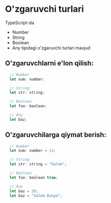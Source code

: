 # O'zgaruvchi turlari

TypeScript-da 
  - Number
  - String
  - Boolean
  - Any
tipidagi o'zgaruvchi turlari mavjud

## O'zgaruvchlarni e'lon qilish:
```javascript
  // Number
  let num: number;

  // String
  let str: string;

  // Boolean
  let foo: boolean;

  // Any
  let baz;
```

## O'zgaruvchilarga qiymat berish:
```javascript
  // Number
  let num: number = 13;

  // String
  let str: string = "Salom";

  // Boolean
  let foo: boolean true;

  // Any
  let baz = 20;
  let baz = "Salom Dunyo";
```